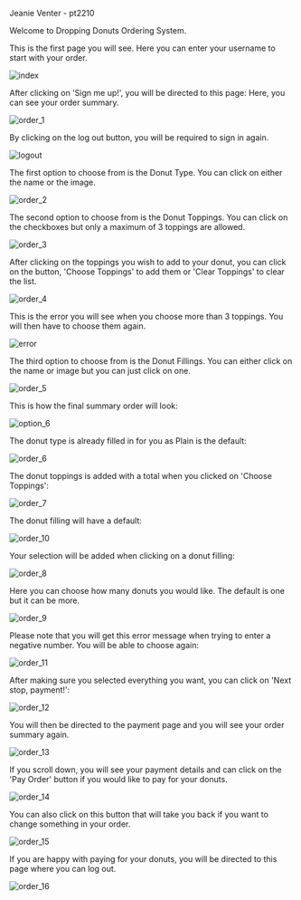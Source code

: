 Jeanie Venter - pt2210

Welcome to Dropping Donuts Ordering System.

This is the first page you will see. Here you can enter your username to start with your order.

![index](https://github.com/JeanieV/Ordering-System/assets/115072704/e9c2522f-8325-494d-a642-cab73f56faf6)

After clicking on 'Sign me up!', you will be directed to this page:
Here, you can see your order summary.

![order_1](https://github.com/JeanieV/Ordering-System/assets/115072704/d272e64e-ec4a-429c-bace-368633ab971f)

By clicking on the log out button, you will be required to sign in again.

![logout](https://github.com/JeanieV/Ordering-System/assets/115072704/abd0c5f7-5542-46f6-babb-9156de4efc63)


The first option to choose from is the Donut Type. You can click on either the name or the image.

![order_2](https://github.com/JeanieV/Ordering-System/assets/115072704/58826a02-6570-4be4-998a-cb75bcc7f7e8)


The second option to choose from is the Donut Toppings. You can click on the checkboxes but only a maximum of 3 toppings are allowed.

![order_3](https://github.com/JeanieV/Ordering-System/assets/115072704/31defcf8-d3d9-4c07-95d9-0b677b33efa5)


After clicking on the toppings you wish to add to your donut, you can click on the button, 'Choose Toppings' to add them or 'Clear Toppings' to clear the list.

![order_4](https://github.com/JeanieV/Ordering-System/assets/115072704/1003380b-691b-4115-a30c-922484e79dd6)



This is the error you will see when you choose more than 3 toppings. You will then have to choose them again.

![error](https://github.com/JeanieV/Ordering-System/assets/115072704/103ba9b1-e6d8-49a7-acfd-9a6265170d2f)


The third option to choose from is the Donut Fillings. You can either click on the name or image but you can just click on one.

![order_5](https://github.com/JeanieV/Ordering-System/assets/115072704/c35b9bf4-81b4-4cf9-bb42-5e48c9003871)


This is how the final summary order will look:

![option_6](https://github.com/JeanieV/Ordering-System/assets/115072704/d1e6d730-1fcc-450a-904e-2e09ebaa4f79)


The donut type is already filled in for you as Plain is the default:

![order_6](https://github.com/JeanieV/Ordering-System/assets/115072704/5b5b15e3-6c4e-44a9-ab8d-478f7df895d2)


The donut toppings is added with a total when you clicked on 'Choose Toppings':

![order_7](https://github.com/JeanieV/Ordering-System/assets/115072704/23c09492-e7a7-48c8-aed5-b3b5de6633a2)


The donut filling will have a default:

![order_10](https://github.com/JeanieV/Ordering-System/assets/115072704/e0384a86-30a3-42f4-a4d9-f0df2c2c9bcf)


Your selection will be added when clicking on a donut filling:

![order_8](https://github.com/JeanieV/Ordering-System/assets/115072704/3fd24049-98f4-48d3-a83a-b3529e349d74)


Here you can choose how many donuts you would like. The default is one but it can be more.

![order_9](https://github.com/JeanieV/Ordering-System/assets/115072704/dea31acd-5ad5-48f8-9509-c719f97802c1)


Please note that you will get this error message when trying to enter a negative number. You will be able to choose again:

![order_11](https://github.com/JeanieV/Ordering-System/assets/115072704/ee329b8e-3f86-4567-b95c-9feef13f01d0)


After making sure you selected everything you want, you can click on 'Next stop, payment!':

![order_12](https://github.com/JeanieV/Ordering-System/assets/115072704/b3258faf-6fd7-4c94-b2da-f9e21f17a7b7)


You will then be directed to the payment page and you will see your order summary again.

![order_13](https://github.com/JeanieV/Ordering-System/assets/115072704/bf5fef8b-7ef6-47b3-a6cd-e053966756ff)


If you scroll down, you will see your payment details and can click on the 'Pay Order' button if you would like to pay for your donuts.

![order_14](https://github.com/JeanieV/Ordering-System/assets/115072704/1c0bf3d7-d860-4053-94c0-449bbfaf23ad)


You can also click on this button that will take you back if you want to change something in your order.

![order_15](https://github.com/JeanieV/Ordering-System/assets/115072704/8b60ee4b-ebd8-4070-a507-6b5cfd6b627f)


If you are happy with paying for your donuts, you will be directed to this page where you can log out.

![order_16](https://github.com/JeanieV/Ordering-System/assets/115072704/cd4b3f21-843d-4835-9dc4-95304c5bacba)
























